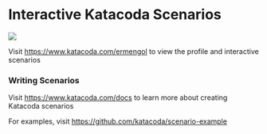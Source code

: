 # Interactive Katacoda Scenarios

[![](http://shields.katacoda.com/katacoda/ermengol/count.svg)](https://www.katacoda.com/ermengol "Get your profile on Katacoda.com")

Visit https://www.katacoda.com/ermengol to view the profile and interactive scenarios

### Writing Scenarios
Visit https://www.katacoda.com/docs to learn more about creating Katacoda scenarios

For examples, visit https://github.com/katacoda/scenario-example
